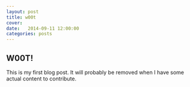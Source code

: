 ```yaml
---
layout: post
title: w00t
cover:
date:   2014-09-11 12:00:00
categories: posts
---
```


## W00T!

This is my first blog post. It will probably be removed when I have some actual content to contribute.
